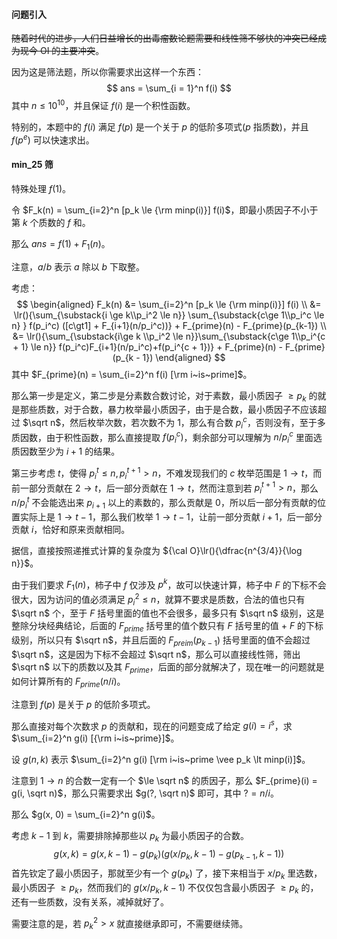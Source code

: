 $\newcommand\lr[3]{\left#1 #3 \right#2}$ 

#### 问题引入

~~随着时代的进步，人们日益增长的出毒瘤数论题需要和线性筛不够快的冲突已经成为现今 OI 的主要冲突~~。

因为这是筛法题，所以你需要求出这样一个东西：
$$
ans = \sum_{i = 1}^n f(i)
$$
其中 $n \le 10^{10}$，并且保证 $f(i)$ 是一个积性函数。

特别的，本题中的 $f(i)$ 满足 $f(p)$ 是一个关于 $p$ 的低阶多项式($p$ 指质数)，并且 $f(p^e)$ 可以快速求出。

#### min_25 筛

特殊处理 $f(1)$。

令 $F_k(n) = \sum_{i=2}^n [p_k \le {\rm minp(i)}] f(i)$，即最小质因子不小于第 $k$ 个质数的 $f$ 和。

那么 $ans = f(1) + F_1(n)$。

注意，$a/b$ 表示 $a$ 除以 $b$ 下取整。

考虑：
$$
\begin{aligned}
F_k(n) &= \sum_{i=2}^n [p_k \le {\rm minp(i)}] f(i) \\
&= \lr(){\sum_{\substack{i \ge k\\p_i^2 \le n}} \sum_{\substack{c\ge 1\\p_i^c \le n} } f(p_i^c) ([c\gt1] + F_{i+1}(n/p_i^c))} + F_{prime}(n) - F_{prime}(p_{k-1}) \\ 
&= \lr(){\sum_{\substack{i\ge k \\p_i^2 \le n}}\sum_{\substack{c\ge 1\\p_i^{c + 1} \le n}} f(p_i^c)F_{i+1}(n/p_i^c)+f(p_i^{c + 1})} + F_{prime}(n) - F_{prime}(p_{k - 1})
\end{aligned}
$$
其中 $F_{prime}(n) = \sum_{i=2}^n f(i) [\rm i~is~prime]$。

那么第一步是定义，第二步是分素数合数讨论，对于素数，最小质因子 $\ge p_k$ 的就是那些质数，对于合数，暴力枚举最小质因子，由于是合数，最小质因子不应该超过 $\sqrt n$，然后枚举次数，若次数不为 $1$，那么有合数 $p_i^c$，否则没有，至于多质因数，由于积性函数，那么直接提取 $f(p_i^c)$，剩余部分可以理解为 $n/p_i^c$ 里面选质因数至少为 $i + 1$ 的结果。

第三步考虑 $t$，使得 $p_i^t \le n, p_i^{t + 1} \gt n$，不难发现我们的 $c$ 枚举范围是 $1 \to t$，而前一部分贡献在 $2 \to t$，后一部分贡献在 $1 \to t$，然而注意到若 $p_i^{t + 1} \gt n$，那么 $n / p_i^{t}$ 不会能选出来 $p_{i + 1}$ 以上的素数的，那么贡献是 $0$，所以后一部分有贡献的位置实际上是 $1 \to t - 1$，那么我们枚举 $1 \to t - 1$，让前一部分贡献 $i + 1$，后一部分贡献 $i$，恰好和原来贡献相同。

据信，直接按照递推式计算的复杂度为 ${\cal O}\lr(){\dfrac{n^{3/4}}{\log n}}$。

由于我们要求 $F_1(n)$，柿子中 $f$ 仅涉及 $p^k$，故可以快速计算，柿子中 $F$ 的下标不会很大，因为访问的值必须满足 $p_i^2 \le n$，就算不要求是质数，合法的值也只有 $\sqrt n$ 个，至于 $F$ 括号里面的值也不会很多，最多只有 $\sqrt n$ 级别，这是整除分块经典结论，后面的 $F_{prime}$ 括号里的值个数只有 $F$ 括号里的值 + $F$ 的下标级别，所以只有 $\sqrt n$，并且后面的 $F_{preim}(p_{k-1})$ 括号里面的值不会超过 $\sqrt n$，这是因为下标不会超过 $\sqrt n$，那么可以直接线性筛，筛出 $\sqrt n$ 以下的质数以及其 $F_{prime}$，后面的部分就解决了，现在唯一的问题就是如何计算所有的 $F_{prime}(n/i)$。

注意到 $f(p)$ 是关于 $p$ 的低阶多项式。

那么直接对每个次数求 $p$ 的贡献和，现在的问题变成了给定 $g(i) = i^s$，求 $\sum_{i=2}^n g(i) [{\rm i~is~prime}]$。

设 $g(n, k)$ 表示 $\sum_{i=2}^n g(i) [\rm i~is~prime \vee p_k \lt minp(i)]$。

注意到 $1 \to n$ 的合数一定有一个 $\le \sqrt n$ 的质因子，那么 $F_{prime}(i) = g(i, \sqrt n)$，那么只需要求出 $g(?, \sqrt n)$ 即可，其中 $? = n/i$。

那么 $g(x, 0) = \sum_{i=2}^n g(i)$。

考虑 $k - 1$ 到 $k$，需要排除掉那些以 $p_{k}$ 为最小质因子的合数。
$$
g(x, k) = g(x, k - 1) - g(p_k)(g(x/p_k, k - 1) - g(p_{k-1}, k - 1))
$$
首先钦定了最小质因子，那就至少有一个 $g(p_k)$ 了，接下来相当于 $x/p_k$ 里选数，最小质因子 $\ge p_k$，然而我们的 $g(x/p_k, k - 1)$ 不仅仅包含最小质因子 $\ge p_k$ 的，还有一些质数，没有关系，减掉就好了。

需要注意的是，若 $p_k^2 \gt x$ 就直接继承即可，不需要继续筛。

